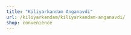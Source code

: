 ```yaml
---
title: "Kiliyarkandam Anganavdi"
url: /kiliyarkandam/kiliyarkandam-anganavdi/
shop: convenience
---
```

